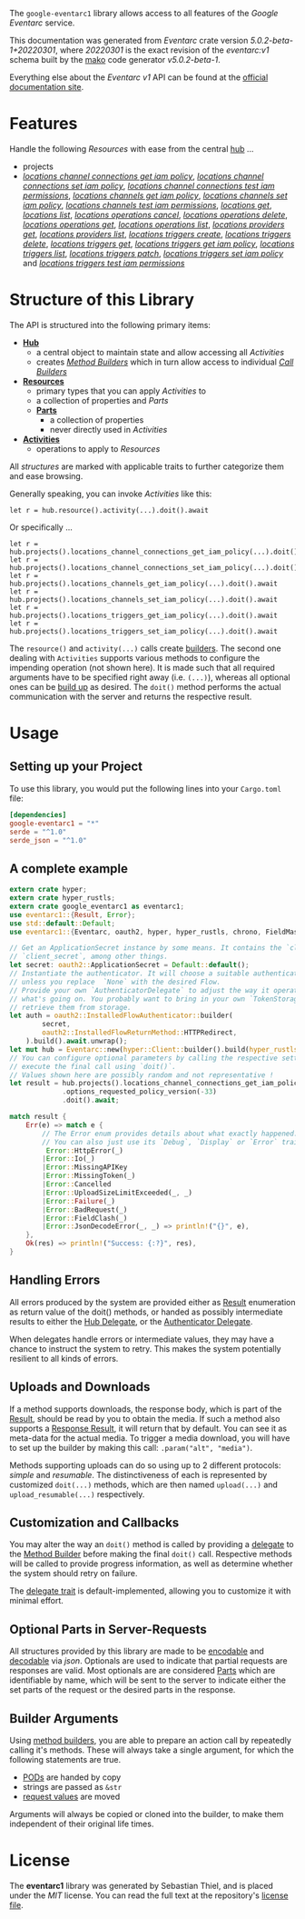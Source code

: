 <!---
DO NOT EDIT !
This file was generated automatically from 'src/generator/templates/api/README.md.mako'
DO NOT EDIT !
-->
The `google-eventarc1` library allows access to all features of the *Google Eventarc* service.

This documentation was generated from *Eventarc* crate version *5.0.2-beta-1+20220301*, where *20220301* is the exact revision of the *eventarc:v1* schema built by the [mako](http://www.makotemplates.org/) code generator *v5.0.2-beta-1*.

Everything else about the *Eventarc* *v1* API can be found at the
[official documentation site](https://cloud.google.com/eventarc).
# Features

Handle the following *Resources* with ease from the central [hub](https://docs.rs/google-eventarc1/5.0.2-beta-1+20220301/google_eventarc1/Eventarc) ... 

* projects
 * [*locations channel connections get iam policy*](https://docs.rs/google-eventarc1/5.0.2-beta-1+20220301/google_eventarc1/api::ProjectLocationChannelConnectionGetIamPolicyCall), [*locations channel connections set iam policy*](https://docs.rs/google-eventarc1/5.0.2-beta-1+20220301/google_eventarc1/api::ProjectLocationChannelConnectionSetIamPolicyCall), [*locations channel connections test iam permissions*](https://docs.rs/google-eventarc1/5.0.2-beta-1+20220301/google_eventarc1/api::ProjectLocationChannelConnectionTestIamPermissionCall), [*locations channels get iam policy*](https://docs.rs/google-eventarc1/5.0.2-beta-1+20220301/google_eventarc1/api::ProjectLocationChannelGetIamPolicyCall), [*locations channels set iam policy*](https://docs.rs/google-eventarc1/5.0.2-beta-1+20220301/google_eventarc1/api::ProjectLocationChannelSetIamPolicyCall), [*locations channels test iam permissions*](https://docs.rs/google-eventarc1/5.0.2-beta-1+20220301/google_eventarc1/api::ProjectLocationChannelTestIamPermissionCall), [*locations get*](https://docs.rs/google-eventarc1/5.0.2-beta-1+20220301/google_eventarc1/api::ProjectLocationGetCall), [*locations list*](https://docs.rs/google-eventarc1/5.0.2-beta-1+20220301/google_eventarc1/api::ProjectLocationListCall), [*locations operations cancel*](https://docs.rs/google-eventarc1/5.0.2-beta-1+20220301/google_eventarc1/api::ProjectLocationOperationCancelCall), [*locations operations delete*](https://docs.rs/google-eventarc1/5.0.2-beta-1+20220301/google_eventarc1/api::ProjectLocationOperationDeleteCall), [*locations operations get*](https://docs.rs/google-eventarc1/5.0.2-beta-1+20220301/google_eventarc1/api::ProjectLocationOperationGetCall), [*locations operations list*](https://docs.rs/google-eventarc1/5.0.2-beta-1+20220301/google_eventarc1/api::ProjectLocationOperationListCall), [*locations providers get*](https://docs.rs/google-eventarc1/5.0.2-beta-1+20220301/google_eventarc1/api::ProjectLocationProviderGetCall), [*locations providers list*](https://docs.rs/google-eventarc1/5.0.2-beta-1+20220301/google_eventarc1/api::ProjectLocationProviderListCall), [*locations triggers create*](https://docs.rs/google-eventarc1/5.0.2-beta-1+20220301/google_eventarc1/api::ProjectLocationTriggerCreateCall), [*locations triggers delete*](https://docs.rs/google-eventarc1/5.0.2-beta-1+20220301/google_eventarc1/api::ProjectLocationTriggerDeleteCall), [*locations triggers get*](https://docs.rs/google-eventarc1/5.0.2-beta-1+20220301/google_eventarc1/api::ProjectLocationTriggerGetCall), [*locations triggers get iam policy*](https://docs.rs/google-eventarc1/5.0.2-beta-1+20220301/google_eventarc1/api::ProjectLocationTriggerGetIamPolicyCall), [*locations triggers list*](https://docs.rs/google-eventarc1/5.0.2-beta-1+20220301/google_eventarc1/api::ProjectLocationTriggerListCall), [*locations triggers patch*](https://docs.rs/google-eventarc1/5.0.2-beta-1+20220301/google_eventarc1/api::ProjectLocationTriggerPatchCall), [*locations triggers set iam policy*](https://docs.rs/google-eventarc1/5.0.2-beta-1+20220301/google_eventarc1/api::ProjectLocationTriggerSetIamPolicyCall) and [*locations triggers test iam permissions*](https://docs.rs/google-eventarc1/5.0.2-beta-1+20220301/google_eventarc1/api::ProjectLocationTriggerTestIamPermissionCall)




# Structure of this Library

The API is structured into the following primary items:

* **[Hub](https://docs.rs/google-eventarc1/5.0.2-beta-1+20220301/google_eventarc1/Eventarc)**
    * a central object to maintain state and allow accessing all *Activities*
    * creates [*Method Builders*](https://docs.rs/google-eventarc1/5.0.2-beta-1+20220301/google_eventarc1/client::MethodsBuilder) which in turn
      allow access to individual [*Call Builders*](https://docs.rs/google-eventarc1/5.0.2-beta-1+20220301/google_eventarc1/client::CallBuilder)
* **[Resources](https://docs.rs/google-eventarc1/5.0.2-beta-1+20220301/google_eventarc1/client::Resource)**
    * primary types that you can apply *Activities* to
    * a collection of properties and *Parts*
    * **[Parts](https://docs.rs/google-eventarc1/5.0.2-beta-1+20220301/google_eventarc1/client::Part)**
        * a collection of properties
        * never directly used in *Activities*
* **[Activities](https://docs.rs/google-eventarc1/5.0.2-beta-1+20220301/google_eventarc1/client::CallBuilder)**
    * operations to apply to *Resources*

All *structures* are marked with applicable traits to further categorize them and ease browsing.

Generally speaking, you can invoke *Activities* like this:

```Rust,ignore
let r = hub.resource().activity(...).doit().await
```

Or specifically ...

```ignore
let r = hub.projects().locations_channel_connections_get_iam_policy(...).doit().await
let r = hub.projects().locations_channel_connections_set_iam_policy(...).doit().await
let r = hub.projects().locations_channels_get_iam_policy(...).doit().await
let r = hub.projects().locations_channels_set_iam_policy(...).doit().await
let r = hub.projects().locations_triggers_get_iam_policy(...).doit().await
let r = hub.projects().locations_triggers_set_iam_policy(...).doit().await
```

The `resource()` and `activity(...)` calls create [builders][builder-pattern]. The second one dealing with `Activities` 
supports various methods to configure the impending operation (not shown here). It is made such that all required arguments have to be 
specified right away (i.e. `(...)`), whereas all optional ones can be [build up][builder-pattern] as desired.
The `doit()` method performs the actual communication with the server and returns the respective result.

# Usage

## Setting up your Project

To use this library, you would put the following lines into your `Cargo.toml` file:

```toml
[dependencies]
google-eventarc1 = "*"
serde = "^1.0"
serde_json = "^1.0"
```

## A complete example

```Rust
extern crate hyper;
extern crate hyper_rustls;
extern crate google_eventarc1 as eventarc1;
use eventarc1::{Result, Error};
use std::default::Default;
use eventarc1::{Eventarc, oauth2, hyper, hyper_rustls, chrono, FieldMask};

// Get an ApplicationSecret instance by some means. It contains the `client_id` and 
// `client_secret`, among other things.
let secret: oauth2::ApplicationSecret = Default::default();
// Instantiate the authenticator. It will choose a suitable authentication flow for you, 
// unless you replace  `None` with the desired Flow.
// Provide your own `AuthenticatorDelegate` to adjust the way it operates and get feedback about 
// what's going on. You probably want to bring in your own `TokenStorage` to persist tokens and
// retrieve them from storage.
let auth = oauth2::InstalledFlowAuthenticator::builder(
        secret,
        oauth2::InstalledFlowReturnMethod::HTTPRedirect,
    ).build().await.unwrap();
let mut hub = Eventarc::new(hyper::Client::builder().build(hyper_rustls::HttpsConnectorBuilder::new().with_native_roots().https_or_http().enable_http1().enable_http2().build()), auth);
// You can configure optional parameters by calling the respective setters at will, and
// execute the final call using `doit()`.
// Values shown here are possibly random and not representative !
let result = hub.projects().locations_channel_connections_get_iam_policy("resource")
             .options_requested_policy_version(-33)
             .doit().await;

match result {
    Err(e) => match e {
        // The Error enum provides details about what exactly happened.
        // You can also just use its `Debug`, `Display` or `Error` traits
         Error::HttpError(_)
        |Error::Io(_)
        |Error::MissingAPIKey
        |Error::MissingToken(_)
        |Error::Cancelled
        |Error::UploadSizeLimitExceeded(_, _)
        |Error::Failure(_)
        |Error::BadRequest(_)
        |Error::FieldClash(_)
        |Error::JsonDecodeError(_, _) => println!("{}", e),
    },
    Ok(res) => println!("Success: {:?}", res),
}

```
## Handling Errors

All errors produced by the system are provided either as [Result](https://docs.rs/google-eventarc1/5.0.2-beta-1+20220301/google_eventarc1/client::Result) enumeration as return value of
the doit() methods, or handed as possibly intermediate results to either the 
[Hub Delegate](https://docs.rs/google-eventarc1/5.0.2-beta-1+20220301/google_eventarc1/client::Delegate), or the [Authenticator Delegate](https://docs.rs/yup-oauth2/*/yup_oauth2/trait.AuthenticatorDelegate.html).

When delegates handle errors or intermediate values, they may have a chance to instruct the system to retry. This 
makes the system potentially resilient to all kinds of errors.

## Uploads and Downloads
If a method supports downloads, the response body, which is part of the [Result](https://docs.rs/google-eventarc1/5.0.2-beta-1+20220301/google_eventarc1/client::Result), should be
read by you to obtain the media.
If such a method also supports a [Response Result](https://docs.rs/google-eventarc1/5.0.2-beta-1+20220301/google_eventarc1/client::ResponseResult), it will return that by default.
You can see it as meta-data for the actual media. To trigger a media download, you will have to set up the builder by making
this call: `.param("alt", "media")`.

Methods supporting uploads can do so using up to 2 different protocols: 
*simple* and *resumable*. The distinctiveness of each is represented by customized 
`doit(...)` methods, which are then named `upload(...)` and `upload_resumable(...)` respectively.

## Customization and Callbacks

You may alter the way an `doit()` method is called by providing a [delegate](https://docs.rs/google-eventarc1/5.0.2-beta-1+20220301/google_eventarc1/client::Delegate) to the 
[Method Builder](https://docs.rs/google-eventarc1/5.0.2-beta-1+20220301/google_eventarc1/client::CallBuilder) before making the final `doit()` call. 
Respective methods will be called to provide progress information, as well as determine whether the system should 
retry on failure.

The [delegate trait](https://docs.rs/google-eventarc1/5.0.2-beta-1+20220301/google_eventarc1/client::Delegate) is default-implemented, allowing you to customize it with minimal effort.

## Optional Parts in Server-Requests

All structures provided by this library are made to be [encodable](https://docs.rs/google-eventarc1/5.0.2-beta-1+20220301/google_eventarc1/client::RequestValue) and 
[decodable](https://docs.rs/google-eventarc1/5.0.2-beta-1+20220301/google_eventarc1/client::ResponseResult) via *json*. Optionals are used to indicate that partial requests are responses 
are valid.
Most optionals are are considered [Parts](https://docs.rs/google-eventarc1/5.0.2-beta-1+20220301/google_eventarc1/client::Part) which are identifiable by name, which will be sent to 
the server to indicate either the set parts of the request or the desired parts in the response.

## Builder Arguments

Using [method builders](https://docs.rs/google-eventarc1/5.0.2-beta-1+20220301/google_eventarc1/client::CallBuilder), you are able to prepare an action call by repeatedly calling it's methods.
These will always take a single argument, for which the following statements are true.

* [PODs][wiki-pod] are handed by copy
* strings are passed as `&str`
* [request values](https://docs.rs/google-eventarc1/5.0.2-beta-1+20220301/google_eventarc1/client::RequestValue) are moved

Arguments will always be copied or cloned into the builder, to make them independent of their original life times.

[wiki-pod]: http://en.wikipedia.org/wiki/Plain_old_data_structure
[builder-pattern]: http://en.wikipedia.org/wiki/Builder_pattern
[google-go-api]: https://github.com/google/google-api-go-client

# License
The **eventarc1** library was generated by Sebastian Thiel, and is placed 
under the *MIT* license.
You can read the full text at the repository's [license file][repo-license].

[repo-license]: https://github.com/Byron/google-apis-rsblob/main/LICENSE.md

